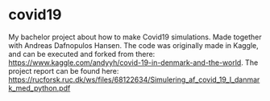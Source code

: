 # covid19
My bachelor project about how to make Covid19 simulations. Made together with Andreas Dafnopulos Hansen. The code was originally made in Kaggle, and can be executed and forked from there: https://www.kaggle.com/andyyh/covid-19-in-denmark-and-the-world. The project report can be found here: https://rucforsk.ruc.dk/ws/files/68122634/Simulering_af_covid_19_I_danmark_med_python.pdf
